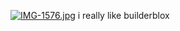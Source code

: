 [![IMG-1576.jpg](https://i.postimg.cc/wT3gJhPM/IMG-1576.jpg)](https://postimg.cc/hfFkR7KR)
i really like builderblox
